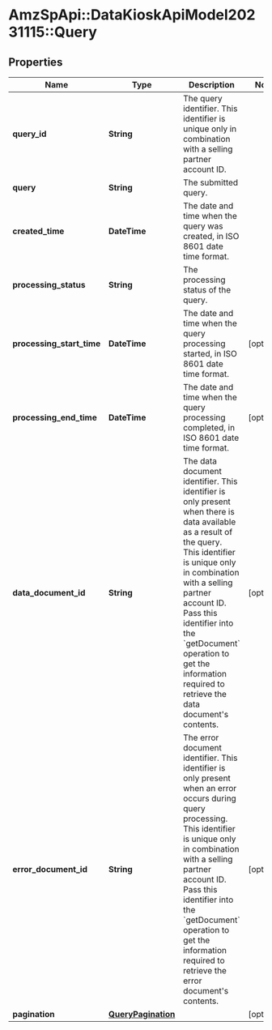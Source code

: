 # AmzSpApi::DataKioskApiModel20231115::Query

## Properties
Name | Type | Description | Notes
------------ | ------------- | ------------- | -------------
**query_id** | **String** | The query identifier. This identifier is unique only in combination with a selling partner account ID. | 
**query** | **String** | The submitted query. | 
**created_time** | **DateTime** | The date and time when the query was created, in ISO 8601 date time format. | 
**processing_status** | **String** | The processing status of the query. | 
**processing_start_time** | **DateTime** | The date and time when the query processing started, in ISO 8601 date time format. | [optional] 
**processing_end_time** | **DateTime** | The date and time when the query processing completed, in ISO 8601 date time format. | [optional] 
**data_document_id** | **String** | The data document identifier. This identifier is only present when there is data available as a result of the query. This identifier is unique only in combination with a selling partner account ID. Pass this identifier into the &#x60;getDocument&#x60; operation to get the information required to retrieve the data document&#x27;s contents. | [optional] 
**error_document_id** | **String** | The error document identifier. This identifier is only present when an error occurs during query processing. This identifier is unique only in combination with a selling partner account ID. Pass this identifier into the &#x60;getDocument&#x60; operation to get the information required to retrieve the error document&#x27;s contents. | [optional] 
**pagination** | [**QueryPagination**](QueryPagination.md) |  | [optional] 

